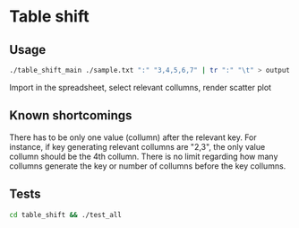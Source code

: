 # Table shift

## Usage

```bash
./table_shift_main ./sample.txt ":" "3,4,5,6,7" | tr ":" "\t" > output.csv
```

Import in the spreadsheet, select relevant collumns, render scatter plot


## Known shortcomings

There has to be only one value (collumn) after the relevant key.
For instance, if key generating relevant collumns are "2,3", the only value
collumn should be the 4th collumn. There is no limit regarding how many collumns generate
the key or number of collumns before the key collumns.

## Tests

```bash
cd table_shift && ./test_all
```
